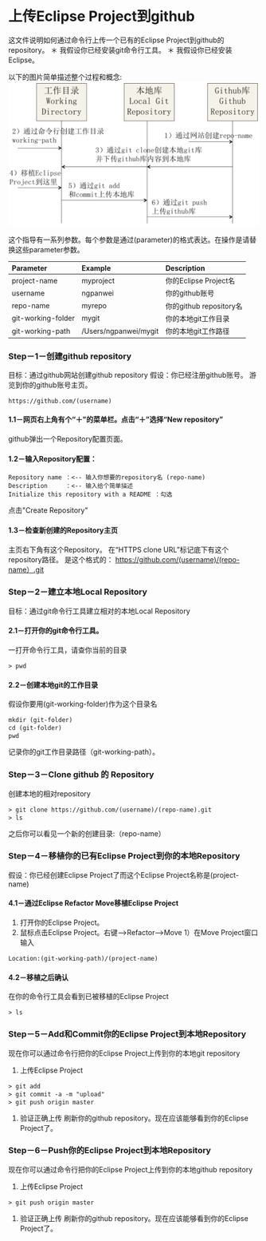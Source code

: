 上传Eclipse Project到github
==========================

这文件说明如何通过命令行上传一个已有的Eclipse Project到github的repository。
＊ 我假设你已经安装git命令行工具。
＊ 我假设你已经安装Eclipse。

以下的图片简单描述整个过程和概念:
![上传过程图片](images/UploadEclipseToGithub-overview.png)

这个指导有一系列参数。每个参数是通过(parameter)的格式表达。在操作是请替换这些parameter参数。

| Parameter        | Example           | Description  |
| :------------ |:-------------| :-----|
| project-name | myproject | 你的Eclipse Project名 |
| username | ngpanwei  |  你的github账号 |
| repo-name  | myrepo  | 你的github repository名 |
| git-working-folder | mygit  | 你的本地git工作目录 |
| git-working-path | /Users/ngpanwei/mygit | 你的本地git工作路径  |

### Step－1－创建github repository
目标：通过github网站创建github repository
假设：你已经注册github账号。
游览到你的github账号主页。
````
https://github.com/(username)
````
#### 1.1－网页右上角有个“＋”的菜单栏。点击“＋”选择“New repository”
github弹出一个Repository配置页面。
#### 1.2－输入Repository配置：
````
Repository name ：<-- 输入你想要的repository名 (repo-name) 
Description     ：<-- 输入给个简单描述
Initialize this repository with a README ：勾选
````
点击"Create Repository"
#### 1.3－检查新创建的Repository主页
主页右下角有这个Repository。
在“HTTPS clone URL”标记底下有这个repository路径。
是这个格式的：
https://github.com/(username)/(repo-name）.git

### Step－2－建立本地Local Repository
目标：通过git命令行工具建立相对的本地Local Repository

#### 2.1－打开你的git命令行工具。
一打开命令行工具，请查你当前的目录
````
> pwd
````

#### 2.2－创建本地git的工作目录
假设你要用(git-working-folder)作为这个目录名
````
mkdir (git-folder)
cd (git-folder)
pwd 
````
记录你的git工作目录路径（git-working-path）。

### Step－3－Clone github 的 Repository
创建本地的相对repository
````
> git clone https://github.com/(username)/(repo-name).git
> ls
````
之后你可以看见一个新的创建目录:（repo-name）


### Step－4－移植你的已有Eclipse Project到你的本地Repository
假设：你已经创建Eclipse Project了而这个Eclipse Project名称是(project-name)

#### 4.1－通过Eclipse Refactor Move移植Eclipse Project
1) 打开你的Eclipse Project。
1) 鼠标点击Eclipse Project。右键-->Refactor-->Move
1）在Move Project窗口输入
````
Location:(git-working-path)/(project-name)
````
#### 4.2－移植之后确认
在你的命令行工具会看到已被移植的Eclipse Project
````
> ls
````

### Step－5－Add和Commit你的Eclipse Project到本地Repository
现在你可以通过命令行把你的Eclipse Project上传到你的本地git repository
1) 上传Eclipse Project
````
> git add
> git commit -a -m "upload"
> git push origin master
````
1) 验证正确上传
刷新你的github repository。现在应该能够看到你的Eclipse Project了。

### Step－6－Push你的Eclipse Project到本地Repository
现在你可以通过命令行把你的Eclipse Project上传到你的本地github repository
1) 上传Eclipse Project
````
> git push origin master
````
1) 验证正确上传
刷新你的github repository。现在应该能够看到你的Eclipse Project了。




